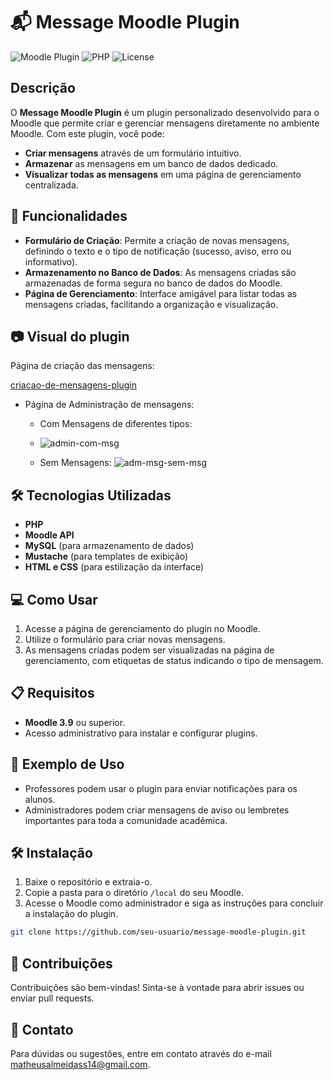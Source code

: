 # 📬 Message Moodle Plugin

![Moodle Plugin](https://img.shields.io/badge/Moodle-Plugin-blue) ![PHP](https://img.shields.io/badge/PHP-%3E%3D%207.4-green) ![License](https://img.shields.io/badge/License-GPLv3-yellow)

## Descrição
O **Message Moodle Plugin** é um plugin personalizado desenvolvido para o Moodle que permite criar e gerenciar mensagens diretamente no ambiente Moodle. Com este plugin, você pode:

- **Criar mensagens** através de um formulário intuitivo.
- **Armazenar** as mensagens em um banco de dados dedicado.
- **Visualizar todas as mensagens** em uma página de gerenciamento centralizada.

## 🚀 Funcionalidades
- **Formulário de Criação**: Permite a criação de novas mensagens, definindo o texto e o tipo de notificação (sucesso, aviso, erro ou informativo).
- **Armazenamento no Banco de Dados**: As mensagens criadas são armazenadas de forma segura no banco de dados do Moodle.
- **Página de Gerenciamento**: Interface amigável para listar todas as mensagens criadas, facilitando a organização e visualização.

## 📷 Visual do plugin
Página de criação das mensagens:

[criacao-de-mensagens-plugin](https://github.com/user-attachments/assets/e27ec8fa-73c9-425c-a9ff-f944f382de02)

- Página de Administração de mensagens:

  - Com Mensagens de diferentes tipos:
  
  - ![admin-com-msg](https://github.com/user-attachments/assets/b3c050d0-2ad5-4eaf-8532-0db38b9b1572)
  
  
  - Sem Mensagens:
    ![adm-msg-sem-msg](https://github.com/user-attachments/assets/38a4a51b-a526-4b7c-b42d-d64a27f16a66)
  
  

## 🛠 Tecnologias Utilizadas
- **PHP**
- **Moodle API**
- **MySQL** (para armazenamento de dados)
- **Mustache** (para templates de exibição)
- **HTML e CSS** (para estilização da interface)

## 💻 Como Usar
1. Acesse a página de gerenciamento do plugin no Moodle.
2. Utilize o formulário para criar novas mensagens.
3. As mensagens criadas podem ser visualizadas na página de gerenciamento, com etiquetas de status indicando o tipo de mensagem.

## 📋 Requisitos
- **Moodle 3.9** ou superior.
- Acesso administrativo para instalar e configurar plugins.

## 🎯 Exemplo de Uso
- Professores podem usar o plugin para enviar notificações para os alunos.
- Administradores podem criar mensagens de aviso ou lembretes importantes para toda a comunidade acadêmica.

## 🛠 Instalação
1. Baixe o repositório e extraia-o.
2. Copie a pasta para o diretório `/local` do seu Moodle.
3. Acesse o Moodle como administrador e siga as instruções para concluir a instalação do plugin.

```bash
git clone https://github.com/seu-usuario/message-moodle-plugin.git
```

## 🤝 Contribuições
Contribuições são bem-vindas! Sinta-se à vontade para abrir issues ou enviar pull requests.

## 📧 Contato
Para dúvidas ou sugestões, entre em contato através do e-mail matheusalmeidass14@gmail.com.
